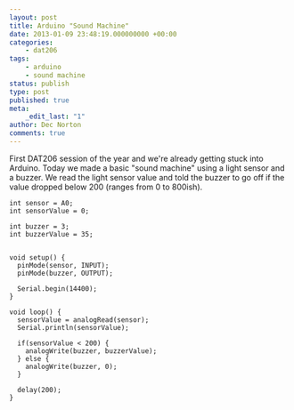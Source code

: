 ```yaml
---
layout: post
title: Arduino "Sound Machine"
date: 2013-01-09 23:48:19.000000000 +00:00
categories:
    - dat206
tags:
    - arduino
    - sound machine
status: publish
type: post
published: true
meta:
    _edit_last: "1"
author: Dec Norton
comments: true
---
```


<p>First DAT206 session of the year and we're already getting stuck into Arduino. Today we made a basic "sound machine" using a light sensor and a buzzer. We read the light sensor value and told the buzzer to go off if the value dropped below 200 (ranges from 0 to 800ish).</p>

<!--more-->

<pre class="language-arduino"><code>int sensor = A0;
int sensorValue = 0;

int buzzer = 3;
int buzzerValue = 35;


void setup() {
  pinMode(sensor, INPUT);
  pinMode(buzzer, OUTPUT);

  Serial.begin(14400);
}

void loop() {
  sensorValue = analogRead(sensor);
  Serial.println(sensorValue);

  if(sensorValue < 200) {
    analogWrite(buzzer, buzzerValue);
  } else {
    analogWrite(buzzer, 0);
  }

  delay(200);
}
</code></pre>
